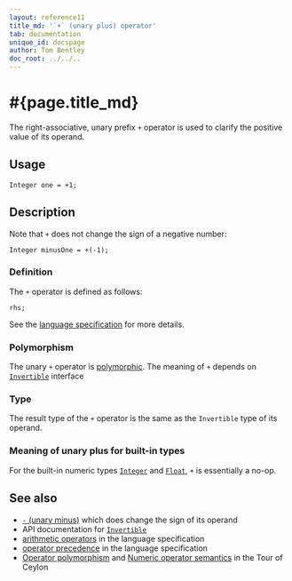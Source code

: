 ```yaml
---
layout: reference11
title_md: '`+` (unary plus) operator'
tab: documentation
unique_id: docspage
author: Tom Bentley
doc_root: ../../..
---
```


# #{page.title_md}

The right-associative, unary prefix `+` operator is used to clarify the positive value 
of its operand.

## Usage 

<!-- try: -->
    Integer one = +1;

## Description

Note that `+` does not change the sign of a negative number:

<!-- try: -->
    Integer minusOne = +(-1);

### Definition 

The `+` operator is defined as follows:

<!-- check:none -->
<!-- try: -->
    rhs;

See the [language specification](#{site.urls.spec_current}#arithmetic) for more details.

### Polymorphism

The unary `+` operator is [polymorphic](#{page.doc_root}/reference/operator/operator-polymorphism). 
The meaning of `+` depends on 
[`Invertible`](#{site.urls.apidoc_1_1}/Invertible.type.html) interface 

### Type

The result type of the `+` operator is the same as the `Invertible` type of its operand.

### Meaning of unary plus for built-in types

For the built-in numeric types
[`Integer`](#{site.urls.apidoc_1_1}/Integer.type.html) and
[`Float`](#{site.urls.apidoc_1_1}/Float.type.html), `+` 
is essentially a no-op.

## See also

* [`-` (unary minus)](../unary_minus) which does change the sign of its operand
* API documentation for [`Invertible`](#{site.urls.apidoc_1_1}/Invertible.type.html)
* [arithmetic operators](#{site.urls.spec_current}#arithmetic) in the 
  language specification
* [operator precedence](#{site.urls.spec_current}#operatorprecedence) in the 
  language specification
* [Operator polymorphism](#{page.doc_root}/tour/language-module/#operator_polymorphism) 
  and 
  [Numeric operator semantics](#{page.doc_root}/tour/language-module/#numeric_operator_semantics) 
  in the Tour of Ceylon

